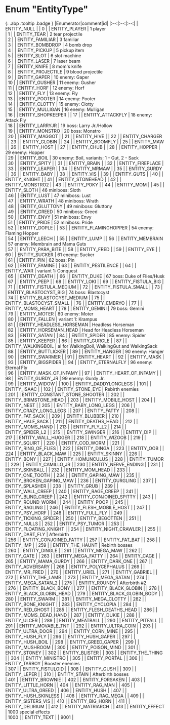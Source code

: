 # Enum "EntityType"
[ ](#){: .abp .tooltip .badge }
|Enumerator|comment|id|
|:--:|:--:|:--:|
| ENTITY_NULL |  | 0 |
| ENTITY_PLAYER | 1 player <br> | 1 |
| ENTITY_TEAR | 2 tear projectile <br> | 2 |
| ENTITY_FAMILIAR | 3 familiar <br> | 3 |
| ENTITY_BOMBDROP | 4 bomb drop <br> | 4 |
| ENTITY_PICKUP | 5 pickup item <br> | 5 |
| ENTITY_SLOT | 6 slot machine <br> | 6 |
| ENTITY_LASER | 7 laser beam <br> | 7 |
| ENTITY_KNIFE | 8 mom's knife <br> | 8 |
| ENTITY_PROJECTILE | 9 blood projectile <br> | 9 |
| ENTITY_GAPER | 10 enemy: Gaper <br> | 10 |
| ENTITY_GUSHER | 11 enemy: Gusher <br> | 11 |
| ENTITY_HORF | 12 enemy: Horf <br> | 12 |
| ENTITY_FLY | 13 enemy: Fly <br> | 13 |
| ENTITY_POOTER | 14 enemy: Pooter <br> | 14 |
| ENTITY_CLOTTY | 15 enemy: Clotty <br> | 15 |
| ENTITY_MULLIGAN | 16 enemy: Mulligan <br> | 16 |
| ENTITY_SHOPKEEPER |  | 17 |
| ENTITY_ATTACKFLY | 18 enemy: Attack Fly <br> | 18 |
| ENTITY_LARRYJR | 19 boss: Larry Jr./Hollow <br> | 19 |
| ENTITY_MONSTRO | 20 boss: Monstro <br> | 20 |
| ENTITY_MAGGOT |  | 21 |
| ENTITY_HIVE |  | 22 |
| ENTITY_CHARGER |  | 23 |
| ENTITY_GLOBIN |  | 24 |
| ENTITY_BOOMFLY |  | 25 |
| ENTITY_MAW |  | 26 |
| ENTITY_HOST |  | 27 |
| ENTITY_CHUB |  | 28 |
| ENTITY_HOPPER | 29 enemy: Hopper <br> | 29 |
| ENTITY_BOIL | 30 enemy: Boil, variants: 1 - Gut, 2 - Sack <br> | 30 |
| ENTITY_SPITY |  | 31 |
| ENTITY_BRAIN |  | 32 |
| ENTITY_FIREPLACE |  | 33 |
| ENTITY_LEAPER |  | 34 |
| ENTITY_MRMAW |  | 35 |
| ENTITY_GURDY |  | 36 |
| ENTITY_BABY |  | 38 |
| ENTITY_VIS |  | 39 |
| ENTITY_GUTS |  | 40 |
| ENTITY_KNIGHT |  | 41 |
| ENTITY_STONEHEAD |  | 42 |
| ENTITY_MONSTRO2 |  | 43 |
| ENTITY_POKY |  | 44 |
| ENTITY_MOM |  | 45 |
| ENTITY_SLOTH | 46 miniboss: Sloth <br> | 46 |
| ENTITY_LUST | 47 miniboss: Lust <br> | 47 |
| ENTITY_WRATH | 48 miniboss: Wrath <br> | 48 |
| ENTITY_GLUTTONY | 49 miniboss: Gluttony <br> | 49 |
| ENTITY_GREED | 50 miniboss: Greed <br> | 50 |
| ENTITY_ENVY | 51 miniboss: Envy <br> | 51 |
| ENTITY_PRIDE | 52 miniboss: Pride <br> | 52 |
| ENTITY_DOPLE |  | 53 |
| ENTITY_FLAMINGHOPPER | 54 enemy: Flaming Hopper <br> | 54 |
| ENTITY_LEECH |  | 55 |
| ENTITY_LUMP |  | 56 |
| ENTITY_MEMBRAIN | 57 enemy: Membrain and Mama Guts <br> | 57 |
| ENTITY_PARA_BITE |  | 58 |
| ENTITY_FRED |  | 59 |
| ENTITY_EYE |  | 60 |
| ENTITY_SUCKER | 61 enemy: Sucker <br> | 61 |
| ENTITY_PIN | 62 boss: Pin <br> | 62 |
| ENTITY_FAMINE |  | 63 |
| ENTITY_PESTILENCE |  | 64 |
| ENTITY_WAR | variant 1: Conquest <br> | 65 |
| ENTITY_DEATH |  | 66 |
| ENTITY_DUKE | 67 boss: Duke of Flies/Husk <br> | 67 |
| ENTITY_PEEP |  | 68 |
| ENTITY_LOKI |  | 69 |
| ENTITY_FISTULA_BIG |  | 71 |
| ENTITY_FISTULA_MEDIUM |  | 72 |
| ENTITY_FISTULA_SMALL |  | 73 |
| ENTITY_BLASTOCYST_BIG | 74 boss: Blastocyst <br> | 74 |
| ENTITY_BLASTOCYST_MEDIUM |  | 75 |
| ENTITY_BLASTOCYST_SMALL |  | 76 |
| ENTITY_EMBRYO |  | 77 |
| ENTITY_MOMS_HEART |  | 78 |
| ENTITY_GEMINI | 79 boss: Gemini <br> | 79 |
| ENTITY_MOTER | 80 enemy: Moter <br> | 80 |
| ENTITY_FALLEN | variant 1: Krampus <br> | 81 |
| ENTITY_HEADLESS_HORSEMAN | Headless Horseman <br> | 82 |
| ENTITY_HORSEMAN_HEAD | Head for Headless Horseman <br> | 83 |
| ENTITY_SATAN |  | 84 |
| ENTITY_SPIDER | 85 enemy: Spider <br> | 85 |
| ENTITY_KEEPER |  | 86 |
| ENTITY_GURGLE |  | 87 |
| ENTITY_WALKINGBOIL | ai for WalkingBoil, WalkingGut and WalkingSack <br> | 88 |
| ENTITY_BUTTLICKER |  | 89 |
| ENTITY_HANGER | 90 enemy: Hanger <br> | 90 |
| ENTITY_SWARMER |  | 91 |
| ENTITY_HEART |  | 92 |
| ENTITY_MASK |  | 93 |
| ENTITY_BIGSPIDER |  | 94 |
| ENTITY_ETERNALFLY | 96 enemy: Eternal Fly <br> | 96 |
| ENTITY_MASK_OF_INFAMY |  | 97 |
| ENTITY_HEART_OF_INFAMY |  | 98 |
| ENTITY_GURDY_JR | 99 enemy: Gurdy Jr. <br> | 99 |
| ENTITY_WIDOW |  | 100 |
| ENTITY_DADDYLONGLEGS |  | 101 |
| ENTITY_ISAAC |  | 102 |
| ENTITY_STONE_EYE | Rebirth enemies <br> | 201 |
| ENTITY_CONSTANT_STONE_SHOOTER |  | 202 |
| ENTITY_BRIMSTONE_HEAD |  | 203 |
| ENTITY_MOBILE_HOST |  | 204 |
| ENTITY_NEST |  | 205 |
| ENTITY_BABY_LONG_LEGS |  | 206 |
| ENTITY_CRAZY_LONG_LEGS |  | 207 |
| ENTITY_FATTY |  | 208 |
| ENTITY_FAT_SACK |  | 209 |
| ENTITY_BLUBBER |  | 210 |
| ENTITY_HALF_SACK |  | 211 |
| ENTITY_DEATHS_HEAD |  | 212 |
| ENTITY_MOMS_HAND |  | 213 |
| ENTITY_FLY_L2 |  | 214 |
| ENTITY_SPIDER_L2 |  | 215 |
| ENTITY_SWINGER |  | 216 |
| ENTITY_DIP |  | 217 |
| ENTITY_WALL_HUGGER |  | 218 |
| ENTITY_WIZOOB |  | 219 |
| ENTITY_SQUIRT |  | 220 |
| ENTITY_COD_WORM |  | 221 |
| ENTITY_RING_OF_FLIES |  | 222 |
| ENTITY_DINGA |  | 223 |
| ENTITY_OOB |  | 224 |
| ENTITY_BLACK_MAW |  | 225 |
| ENTITY_SKINNY |  | 226 |
| ENTITY_BONY |  | 227 |
| ENTITY_HOMUNCULUS |  | 228 |
| ENTITY_TUMOR |  | 229 |
| ENTITY_CAMILLO_JR |  | 230 |
| ENTITY_NERVE_ENDING |  | 231 |
| ENTITY_SKINBALL |  | 232 |
| ENTITY_MOM_HEAD |  | 233 |
| ENTITY_ONE_TOOTH |  | 234 |
| ENTITY_GAPING_MAW |  | 235 |
| ENTITY_BROKEN_GAPING_MAW |  | 236 |
| ENTITY_GURGLING |  | 237 |
| ENTITY_SPLASHER |  | 238 |
| ENTITY_GRUB |  | 239 |
| ENTITY_WALL_CREEP |  | 240 |
| ENTITY_RAGE_CREEP |  | 241 |
| ENTITY_BLIND_CREEP |  | 242 |
| ENTITY_CONJOINED_SPITTY |  | 243 |
| ENTITY_ROUND_WORM |  | 244 |
| ENTITY_POOP |  | 245 |
| ENTITY_RAGLING |  | 246 |
| ENTITY_FLESH_MOBILE_HOST |  | 247 |
| ENTITY_PSY_HORF |  | 248 |
| ENTITY_FULL_FLY |  | 249 |
| ENTITY_TICKING_SPIDER |  | 250 |
| ENTITY_BEGOTTEN |  | 251 |
| ENTITY_NULLS |  | 252 |
| ENTITY_PSY_TUMOR |  | 253 |
| ENTITY_FLOATING_KNIGHT |  | 254 |
| ENTITY_NIGHT_CRAWLER |  | 255 |
| ENTITY_DART_FLY | Afterbirth <br> | 256 |
| ENTITY_CONJOINED_FATTY |  | 257 |
| ENTITY_FAT_BAT |  | 258 |
| ENTITY_IMP |  | 259 |
| ENTITY_THE_HAUNT | Rebirth bosses <br> | 260 |
| ENTITY_DINGLE |  | 261 |
| ENTITY_MEGA_MAW |  | 262 |
| ENTITY_GATE |  | 263 |
| ENTITY_MEGA_FATTY |  | 264 |
| ENTITY_CAGE |  | 265 |
| ENTITY_MAMA_GURDY |  | 266 |
| ENTITY_DARK_ONE |  | 267 |
| ENTITY_ADVERSARY |  | 268 |
| ENTITY_POLYCEPHALUS |  | 269 |
| ENTITY_MR_FRED |  | 270 |
| ENTITY_URIEL |  | 271 |
| ENTITY_GABRIEL |  | 272 |
| ENTITY_THE_LAMB |  | 273 |
| ENTITY_MEGA_SATAN |  | 274 |
| ENTITY_MEGA_SATAN_2 |  | 275 |
| ENTITY_ROUNDY | Afterbirth #2 <br> | 276 |
| ENTITY_BLACK_BONY |  | 277 |
| ENTITY_BLACK_GLOBIN |  | 278 |
| ENTITY_BLACK_GLOBIN_HEAD |  | 279 |
| ENTITY_BLACK_GLOBIN_BODY |  | 280 |
| ENTITY_SWARM |  | 281 |
| ENTITY_MEGA_CLOTTY |  | 282 |
| ENTITY_BONE_KNIGHT |  | 283 |
| ENTITY_CYCLOPIA |  | 284 |
| ENTITY_RED_GHOST |  | 285 |
| ENTITY_FLESH_DEATHS_HEAD |  | 286 |
| ENTITY_MOMS_DEAD_HAND |  | 287 |
| ENTITY_DUKIE |  | 288 |
| ENTITY_ULCER |  | 289 |
| ENTITY_MEATBALL |  | 290 |
| ENTITY_PITFALL |  | 291 |
| ENTITY_MOVABLE_TNT |  | 292 |
| ENTITY_ULTRA_COIN |  | 293 |
| ENTITY_ULTRA_DOOR |  | 294 |
| ENTITY_CORN_MINE |  | 295 |
| ENTITY_HUSH_FLY |  | 296 |
| ENTITY_HUSH_GAPER |  | 297 |
| ENTITY_HUSH_BOIL |  | 298 |
| ENTITY_GREED_GAPER |  | 299 |
| ENTITY_MUSHROOM |  | 300 |
| ENTITY_POISON_MIND |  | 301 |
| ENTITY_STONEY |  | 302 |
| ENTITY_BLISTER |  | 303 |
| ENTITY_THE_THING |  | 304 |
| ENTITY_MINISTRO |  | 305 |
| ENTITY_PORTAL |  | 306 |
| ENTITY_TARBOY | Booster enemies <br> | 307 |
| ENTITY_FISTULOID |  | 308 |
| ENTITY_GUSH |  | 309 |
| ENTITY_LEPER |  | 310 |
| ENTITY_STAIN | Afterbirth bosses <br> | 401 |
| ENTITY_BROWNIE |  | 402 |
| ENTITY_FORSAKEN |  | 403 |
| ENTITY_LITTLE_HORN |  | 404 |
| ENTITY_RAG_MAN |  | 405 |
| ENTITY_ULTRA_GREED |  | 406 |
| ENTITY_HUSH |  | 407 |
| ENTITY_HUSH_SKINLESS |  | 408 |
| ENTITY_RAG_MEGA |  | 409 |
| ENTITY_SISTERS_VIS |  | 410 |
| ENTITY_BIG_HORN |  | 411 |
| ENTITY_DELIRIUM |  | 412 |
| ENTITY_MATRIARCH |  | 413 |
| ENTITY_EFFECT | 1000 special effects <br> | 1000 |
| ENTITY_TEXT |  | 9001 |